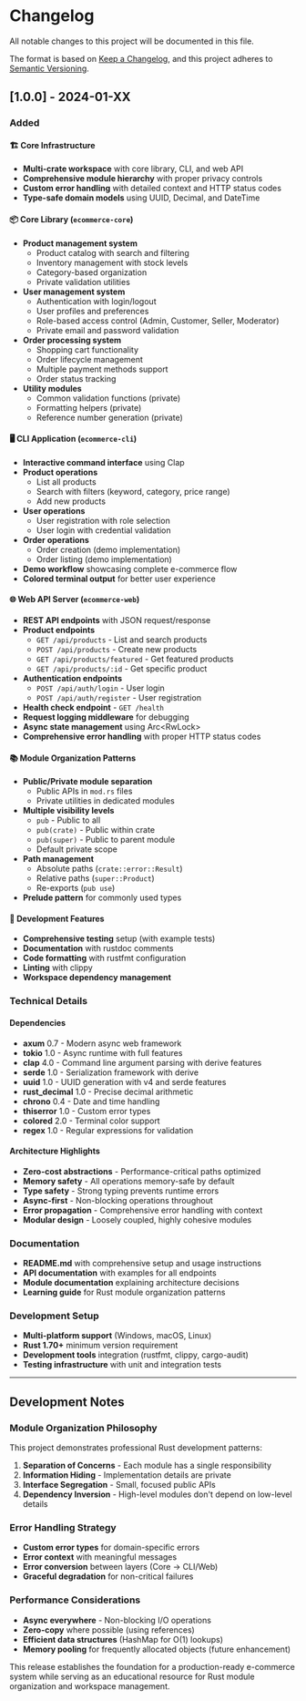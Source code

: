 # Changelog

All notable changes to this project will be documented in this file.

The format is based on [Keep a Changelog](https://keepachangelog.com/en/1.0.0/),
and this project adheres to [Semantic Versioning](https://semver.org/spec/v2.0.0.html).

## [1.0.0] - 2024-01-XX

### Added

#### 🏗️ Core Infrastructure
- **Multi-crate workspace** with core library, CLI, and web API
- **Comprehensive module hierarchy** with proper privacy controls
- **Custom error handling** with detailed context and HTTP status codes
- **Type-safe domain models** using UUID, Decimal, and DateTime

#### 📦 Core Library (`ecommerce-core`)
- **Product management system**
  - Product catalog with search and filtering
  - Inventory management with stock levels
  - Category-based organization
  - Private validation utilities
- **User management system**
  - Authentication with login/logout
  - User profiles and preferences  
  - Role-based access control (Admin, Customer, Seller, Moderator)
  - Private email and password validation
- **Order processing system**
  - Shopping cart functionality
  - Order lifecycle management
  - Multiple payment methods support
  - Order status tracking
- **Utility modules**
  - Common validation functions (private)
  - Formatting helpers (private)
  - Reference number generation (private)

#### 🖥️ CLI Application (`ecommerce-cli`)
- **Interactive command interface** using Clap
- **Product operations**
  - List all products
  - Search with filters (keyword, category, price range)
  - Add new products
- **User operations**
  - User registration with role selection
  - User login with credential validation
- **Order operations**
  - Order creation (demo implementation)
  - Order listing (demo implementation)
- **Demo workflow** showcasing complete e-commerce flow
- **Colored terminal output** for better user experience

#### 🌐 Web API Server (`ecommerce-web`)
- **REST API endpoints** with JSON request/response
- **Product endpoints**
  - `GET /api/products` - List and search products
  - `POST /api/products` - Create new products
  - `GET /api/products/featured` - Get featured products
  - `GET /api/products/:id` - Get specific product
- **Authentication endpoints**
  - `POST /api/auth/login` - User login
  - `POST /api/auth/register` - User registration
- **Health check endpoint** - `GET /health`
- **Request logging middleware** for debugging
- **Async state management** using Arc<RwLock<AppState>>
- **Comprehensive error handling** with proper HTTP status codes

#### 📚 Module Organization Patterns
- **Public/Private module separation**
  - Public APIs in `mod.rs` files
  - Private utilities in dedicated modules
- **Multiple visibility levels**
  - `pub` - Public to all
  - `pub(crate)` - Public within crate
  - `pub(super)` - Public to parent module
  - Default private scope
- **Path management**
  - Absolute paths (`crate::error::Result`)
  - Relative paths (`super::Product`)
  - Re-exports (`pub use`)
- **Prelude pattern** for commonly used types

#### 🔧 Development Features
- **Comprehensive testing** setup (with example tests)
- **Documentation** with rustdoc comments
- **Code formatting** with rustfmt configuration
- **Linting** with clippy
- **Workspace dependency management**

### Technical Details

#### Dependencies
- **axum** 0.7 - Modern async web framework
- **tokio** 1.0 - Async runtime with full features
- **clap** 4.0 - Command line argument parsing with derive features
- **serde** 1.0 - Serialization framework with derive
- **uuid** 1.0 - UUID generation with v4 and serde features
- **rust_decimal** 1.0 - Precise decimal arithmetic
- **chrono** 0.4 - Date and time handling
- **thiserror** 1.0 - Custom error types
- **colored** 2.0 - Terminal color support
- **regex** 1.0 - Regular expressions for validation

#### Architecture Highlights
- **Zero-cost abstractions** - Performance-critical paths optimized
- **Memory safety** - All operations memory-safe by default
- **Type safety** - Strong typing prevents runtime errors
- **Async-first** - Non-blocking operations throughout
- **Error propagation** - Comprehensive error handling with context
- **Modular design** - Loosely coupled, highly cohesive modules

### Documentation
- **README.md** with comprehensive setup and usage instructions
- **API documentation** with examples for all endpoints
- **Module documentation** explaining architecture decisions
- **Learning guide** for Rust module organization patterns

### Development Setup
- **Multi-platform support** (Windows, macOS, Linux)
- **Rust 1.70+** minimum version requirement
- **Development tools** integration (rustfmt, clippy, cargo-audit)
- **Testing infrastructure** with unit and integration tests

---

## Development Notes

### Module Organization Philosophy
This project demonstrates professional Rust development patterns:

1. **Separation of Concerns** - Each module has a single responsibility
2. **Information Hiding** - Implementation details are private
3. **Interface Segregation** - Small, focused public APIs
4. **Dependency Inversion** - High-level modules don't depend on low-level details

### Error Handling Strategy
- **Custom error types** for domain-specific errors
- **Error context** with meaningful messages
- **Error conversion** between layers (Core → CLI/Web)
- **Graceful degradation** for non-critical failures

### Performance Considerations
- **Async everywhere** - Non-blocking I/O operations
- **Zero-copy** where possible (using references)
- **Efficient data structures** (HashMap for O(1) lookups)
- **Memory pooling** for frequently allocated objects (future enhancement)

This release establishes the foundation for a production-ready e-commerce system while serving as an educational resource for Rust module organization and workspace management.